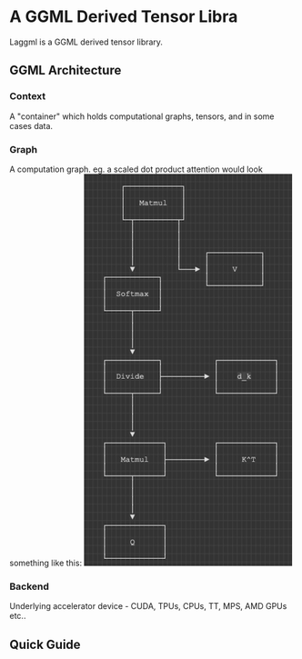 # A GGML Derived Tensor Libra
Laggml is a GGML derived tensor library.

## GGML Architecture
### Context 
A "container" which holds computational graphs, tensors, and in some cases data.
### Graph
A computation graph. eg. a scaled dot product attention would look something like this:
![](public/sdp_attention_graph_1.png)
### Backend
Underlying accelerator device - CUDA, TPUs, CPUs, TT, MPS, AMD GPUs etc..

## Quick Guide

